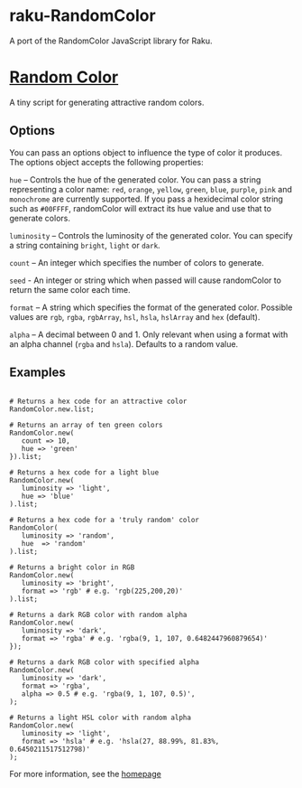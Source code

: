 # raku-RandomColor
A port of the RandomColor JavaScript library for Raku.

# [Random Color](https://randomcolor.lllllllllllllllll.com)

A tiny script for generating attractive random colors.

## Options

You can pass an options object to influence the type of color it produces. The options object accepts the following properties:

```hue``` – Controls the hue of the generated color. You can pass a string representing a color name: ```red```, ```orange```, ```yellow```, ```green```, ```blue```, ```purple```, ```pink``` and ```monochrome``` are currently supported. If you pass a  hexidecimal color string such as ```#00FFFF```, randomColor will extract its hue value and use that to generate colors.

```luminosity``` – Controls the luminosity of the generated color. You can specify a string containing ```bright```, ```light``` or ```dark```.

```count``` – An integer which specifies the number of colors to generate.

```seed``` - An integer or string which when passed will cause randomColor to return the same color each time.

```format``` – A string which specifies the format of the generated color. Possible values are ```rgb```, ```rgba```, ```rgbArray```, ```hsl```, ```hsla```, ```hslArray``` and ```hex``` (default).

```alpha``` – A decimal between 0 and 1. Only relevant when using a format with an alpha channel (```rgba``` and ```hsla```). Defaults to a random value.

## Examples

```perl6

# Returns a hex code for an attractive color
RandomColor.new.list;

# Returns an array of ten green colors
RandomColor.new(
   count => 10,
   hue => 'green'
}).list;

# Returns a hex code for a light blue
RandomColor.new(
   luminosity => 'light',
   hue => 'blue'
).list;

# Returns a hex code for a 'truly random' color
RandomColor(
   luminosity => 'random',
   hue  => 'random'
).list;

# Returns a bright color in RGB
RandomColor.new(
   luminosity => 'bright',
   format => 'rgb' # e.g. 'rgb(225,200,20)'
).list;

# Returns a dark RGB color with random alpha
RandomColor.new(
   luminosity => 'dark',
   format => 'rgba' # e.g. 'rgba(9, 1, 107, 0.6482447960879654)'
});

# Returns a dark RGB color with specified alpha
RandomColor.new(
   luminosity => 'dark',
   format => 'rgba',
   alpha => 0.5 # e.g. 'rgba(9, 1, 107, 0.5)',
);

# Returns a light HSL color with random alpha
RandomColor.new(
   luminosity => 'light',
   format => 'hsla' # e.g. 'hsla(27, 88.99%, 81.83%, 0.6450211517512798)'
);

```

For more information, see the [homepage](https://randomcolor.lllllllllllllllll.com/)
